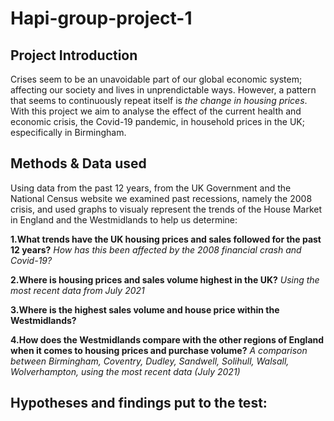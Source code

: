 # Hapi-group-project-1

## Project Introduction 

Crises seem to be an unavoidable part of our global economic system; affecting our society and lives in unprendictable ways. However, a pattern that seems to 
continuously repeat itself is _the change in housing prices_.
With this project we aim to analyse the effect of the current health and economic crisis, the Covid-19 pandemic, in household prices in the UK; especifically in Birmingham.

## Methods & Data used 

Using data from the past 12 years, from the UK Government and the National Census website we examined past recessions, namely the 2008 crisis, and used graphs to visualy represent the trends of the House Market in England and the Westmidlands to help us determine:

  **1.What trends have the UK housing prices and sales followed for the past 12 years?**
     _How has this been affected by the 2008 financial crash and Covid-19?_
   
  **2.Where is housing prices and sales volume highest in the UK?**
     _Using the most recent data from July 2021_
     
 **3.Where is the highest sales volume and house price within the Westmidlands?**
 
**4.How does the Westmidlands compare with the other regions of England when it comes to housing prices and purchase volume?**
     _A comparison between Birmingham, Coventry, Dudley, Sandwell, Solihull, Walsall, Wolverhampton, using the most recent data (July 2021)_
 
 
## Hypotheses and findings put to the test:



  



